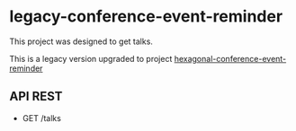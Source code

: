 # legacy-conference-event-reminder

This project was designed to get talks.

This is a legacy version upgraded to project [hexagonal-conference-event-reminder](https://github.com/kevin-llps/hexagonal-conference-event-reminder/tree/demo-paris-jug-solution)

## API REST

- GET /talks
